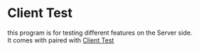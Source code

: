# Client Test
this program is for testing different features on the Server side. <br />
It comes with paired with [Client Test](https://github.com/Ruski1/Networking-Password-Manage/tree/main/ClientTest)
